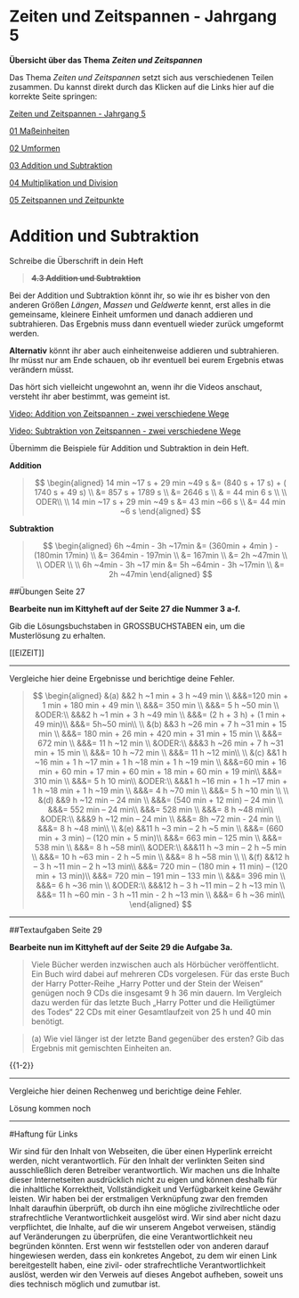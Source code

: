 <!--
author: Susanne Suckfüll
email: su-aes@masannek.de
language: de
narrator: German Female
script: url.js

View this file on https://liascript.github.io/course/?https://raw.githubusercontent.com/SUC-AES/Mathematik-5/master/2_Massen_1.md
-->

# Zeiten und Zeitspannen - Jahrgang 5


**Übersicht über das Thema** ***Zeiten und Zeitspannen***

Das Thema *Zeiten und Zeitspannen* setzt sich aus verschiedenen Teilen zusammen. Du kannst direkt durch das Klicken auf die Links hier auf die korrekte Seite springen:

[Zeiten und Zeitspannen - Jahrgang 5](https://liascript.github.io/course/?https://raw.githubusercontent.com/SUC-AES/Mathe-Webseite/master/Klasse_05/04_Zeiten_und_Zeitspannen/M-05-04-Zeiten_und_Zeitspannen.md#1)

[01 Maßeinheiten](https://liascript.github.io/course/?https://raw.githubusercontent.com/SUC-AES/Mathe-Webseite/master/Klasse_05/04_Zeiten_und_Zeitspannen/01_MaBeinheiten/M-05-04-01-MaBeinheiten.md#2)

[02 Umformen](https://liascript.github.io/course/?https://raw.githubusercontent.com/SUC-AES/Mathe-Webseite/master/Klasse_05/04_Zeiten_und_Zeitspannen/02_Umformen/M-05-04-02-Umformen.md#2)

[03 Addition und Subtraktion](https://liascript.github.io/course/?https://raw.githubusercontent.com/SUC-AES/Mathe-Webseite/master/Klasse_05/04_Zeiten_und_Zeitspannen/03_Addition_und_Subtraktion/M-05-04-03-Addition_und_Subtraktion.md#2)

[04 Multiplikation und Division](https://liascript.github.io/course/?https://raw.githubusercontent.com/SUC-AES/Mathe-Webseite/master/Klasse_05/04_Zeiten_und_Zeitspannen/04_Multiplikation_und_Division/M-05-04-04-Multiplikation_und_Division.md#1)

[05 Zeitspannen und Zeitpunkte](https://liascript.github.io/course/?https://raw.githubusercontent.com/SUC-AES/Mathe-Webseite/master/Klasse_05/04_Zeiten_und_Zeitspannen/05_Berechnen_von_Zeitdauern/M-05-04-05-Zeitspannen_und_Zeitpunkt.md#2)



# Addition und Subtraktion

Schreibe die Überschrift in dein Heft

>  **~~4.3 Addition und Subtraktion~~**

Bei der Addition und Subtraktion könnt ihr, so wie ihr es bisher von den anderen Größen *Längen*, *Massen* und *Geldwerte* kennt, erst alles in die gemeinsame, kleinere Einheit umformen und danach addieren und subtrahieren. Das Ergebnis muss dann eventuell wieder zurück umgeformt werden.

**Alternativ** könnt ihr aber auch einheitenweise addieren und subtrahieren. Ihr müsst nur am Ende schauen, ob ihr eventuell bei eurem Ergebnis etwas verändern müsst.

Das hört sich vielleicht ungewohnt an, wenn ihr die Videos anschaut, versteht ihr aber bestimmt, was gemeint ist.

[Video: Addition von Zeitspannen - zwei verschiedene Wege](https://aesmaintalde-my.sharepoint.com/:v:/g/personal/susanne_suckfuell_aes-maintal_de/ETI25pe_HghOq-ebtgC4qZwBa4cgl9lQnYkZskynY9GYgA?e=UdxKkf)

[Video: Subtraktion von Zeitspannen - zwei verschiedene Wege](https://aesmaintalde-my.sharepoint.com/:v:/g/personal/susanne_suckfuell_aes-maintal_de/EeAiA_QsR7xKrPZdRKXtYlABcz24u6oL94D0d8W4QsbBkQ?e=3caywJ)

Übernimm die Beispiele für Addition und Subtraktion in dein Heft.

**Addition**

> $$
\begin{aligned}
14 min ~17 s + 29 min ~49 s &= (840 s + 17 s) + ( 1740 s + 49 s) \\
&= 857 s + 1789 s \\
&= 2646 s \\
& = 44 min 6 s \\ \\
ODER\\ \\
14 min ~17 s + 29 min ~49 s &= 43 min ~66 s \\
&= 44 min ~6 s
\end{aligned}
$$

**Subtraktion**

> $$
\begin{aligned}
6h ~4min - 3h ~17min &= (360min + 4min ) - (180min 17min) \\
&= 364min - 197min \\
&= 167min \\
&= 2h ~47min \\ \\
ODER \\ \\
6h ~4min - 3h ~17 min &= 5h ~64min - 3h ~17min \\
&= 2h ~47min
\end{aligned}
$$


##Übungen Seite 27

**Bearbeite nun im Kittyheft auf der Seite 27 die Nummer 3 a-f.**

Gib die Lösungsbuchstaben in GROSSBUCHSTABEN ein, um die Musterlösung zu erhalten.

[[EIZEIT]]
********************************************************************************


Vergleiche hier deine Ergebnisse und berichtige deine Fehler.

> $$
\begin{aligned}
&(a) &&2 h ~1 min + 3 h ~49 min \\
&&&=120 min + 1 min + 180 min + 49 min \\
&&&= 350 min \\
&&&= 5 h ~50 min \\
&ODER:\\
&&&2 h ~1 min + 3 h ~49 min \\
&&&= (2 h + 3 h) + (1 min + 49 min)\\
&&&= 5h~50 min\\
\\
&(b) &&3 h ~26 min + 7 h ~31 min + 15 min \\
&&&= 180 min + 26 min + 420 min + 31 min + 15 min \\
&&&= 672 min \\
&&&= 11 h ~12 min \\
&ODER:\\
&&&3 h ~26 min + 7 h ~31 min + 15 min \\
&&&= 10 h ~72 min \\
&&&= 11 h ~12 min\\
\\
&(c) &&1 h ~16 min + 1 h ~17 min + 1 h ~18 min + 1 h ~19 min \\
&&&=60 min + 16 min + 60 min + 17 min + 60 min + 18 min + 60 min + 19 min\\
&&&= 310 min \\
&&&= 5 h 10 min\\
&ODER:\\
&&&1 h ~16 min + 1 h ~17 min + 1 h ~18 min + 1 h ~19 min \\
&&&= 4 h ~70 min \\
&&&= 5 h ~10 min \\
\\
&(d) &&9 h ~12 min – 24 min \\
&&&= (540 min + 12 min) – 24 min \\
&&&= 552 min – 24 min\\
&&&= 528 min \\
&&&= 8 h ~48 min\\
&ODER:\\
&&&9 h ~12 min – 24 min \\
&&&= 8h ~72 min - 24 min \\
&&&= 8 h ~48 min\\
\\
&(e) &&11 h ~3 min – 2 h ~5 min \\
&&&= (660 min + 3 min) – (120 min + 5 min)\\
&&&= 663 min – 125 min \\
&&&= 538 min \\
&&&= 8 h ~58 min\\
&ODER:\\
&&&11 h ~3 min – 2 h ~5 min \\
&&&= 10 h ~63 min - 2 h ~5 min \\
&&&= 8 h ~58 min \\
\\
&(f) &&12 h – 3 h ~11 min – 2 h ~13 min\\
&&&= 720 min – (180 min + 11 min) – (120 min + 13 min)\\
&&&= 720 min – 191 min – 133 min \\
&&&= 396 min \\
&&&= 6 h ~36 min  \\
&ODER:\\
&&&12 h – 3 h ~11 min – 2 h ~13 min \\
&&&= 11 h ~60 min - 3 h ~11 min - 2 h ~13 min \\
&&&= 6 h ~36 min\\
\end{aligned}
$$


********************************************************************************

##Textaufgaben Seite 29

**Bearbeite nun im Kittyheft auf der Seite 29 die Aufgabe 3a.**

> Viele Bücher werden inzwischen auch als Hörbücher veröffentlicht. Ein Buch wird dabei auf mehreren CDs vorgelesen. Für das erste Buch der Harry Potter-Reihe „Harry Potter und der Stein der Weisen“ genügen noch 9 CDs die insgesamt 9 h 36 min dauern. Im Vergleich dazu werden für das letzte Buch „Harry Potter und die Heiligtümer des Todes“ 22 CDs mit einer Gesamtlaufzeit von 25 h und 40 min benötigt.

> (a) Wie viel länger ist der letzte Band gegenüber des ersten? Gib das Ergebnis mit gemischten Einheiten an.


{{1-2}}
********************************************************************************


Vergleiche hier deinen Rechenweg und berichtige deine Fehler.


Lösung kommen noch

********************************************************************************



#Haftung für Links

Wir sind für den Inhalt von Webseiten, die über einen Hyperlink erreicht werden, nicht verantwortlich. Für den Inhalt der verlinkten Seiten sind ausschließlich deren Betreiber verantwortlich. Wir machen uns die Inhalte dieser Internetseiten ausdrücklich nicht zu eigen und können deshalb für die inhaltliche Korrektheit, Vollständigkeit und Verfügbarkeit keine Gewähr leisten. Wir haben bei der erstmaligen Verknüpfung zwar den fremden Inhalt daraufhin überprüft, ob durch ihn eine mögliche zivilrechtliche oder strafrechtliche Verantwortlichkeit ausgelöst wird. Wir sind aber nicht dazu verpflichtet, die Inhalte, auf die wir unserem Angebot verweisen, ständig auf Veränderungen zu überprüfen, die eine Verantwortlichkeit neu begründen könnten. Erst wenn wir feststellen oder von anderen darauf hingewiesen werden, dass ein konkretes Angebot, zu dem wir einen Link bereitgestellt haben, eine zivil- oder strafrechtliche Verantwortlichkeit auslöst, werden wir den Verweis auf dieses Angebot aufheben, soweit uns dies technisch möglich und zumutbar ist.
